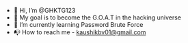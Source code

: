 - 👋 Hi, I’m @GHKTG123
- 👀 My goal is to become the G.O.A.T in the hacking universe
- 📓 I’m currently learning Password Brute Force 
- 📭 How to reach me - kaushikbv01@gmail.com

<!---
GHKTG123/GHKTG123 is a ✨ special ✨ repository because its `README.md` (this file) appears on your GitHub profile.
You can click the Preview link to take a look at your changes.
--->
